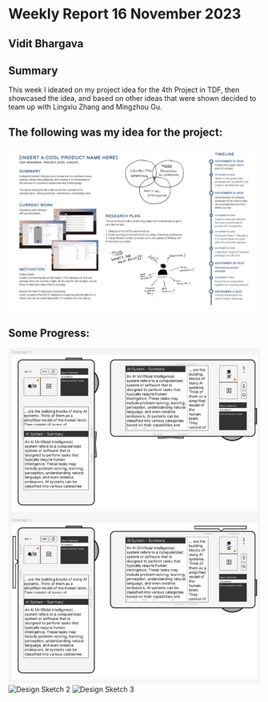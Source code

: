 # Weekly Report 16 November 2023

## Vidit Bhargava

## Summary

This week I ideated on my project idea for the 4th Project in TDF, then showcased the idea, and based on other ideas that were shown decided to team up with Lingxiu Zhang and Mingzhou Gu.

## The following was my idea for the project:

![Idea Board][ideaBoard]

## Some Progress:

![Design Sketch Figma][design]
![Design Sketch 2][designProcess1]
![Design Sketch 3][designProcess2]

[ideaBoard]: weekly-reports/img20231116/ideaboard.jpg
[design]: weekly-reports/img20231116/design.jpg
[designProcess1]: weekly-reports/img20231116/designProcess1.jpg
[designProcess2]: weekly-reports/img20231116/designProcess2.jpg
